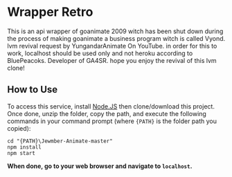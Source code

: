 # Wrapper Retro
This is an api wrapper of goanimate 2009 witch has been shut down during the process of making goanimate a business program witch is called Vyond. lvm revival request by YungandarAnimate On YouTube. in order for this to work, localhost should be used only and not heroku according to BluePeacoks. Developer of GA4SR. hope you enjoy the revival of this lvm clone!
## How to Use
To access this service, install [Node.JS](https://nodejs.org/en/) then clone/download this project.	Once done, unzip the folder, copy the path, and execute the following commands in your command prompt (where `{PATH}` is the folder path you copied):
```console
cd "{PATH}\Jewmber-Animate-master"
npm install
npm start
```
**When done, go to your web browser and navigate to `localhost`.**

